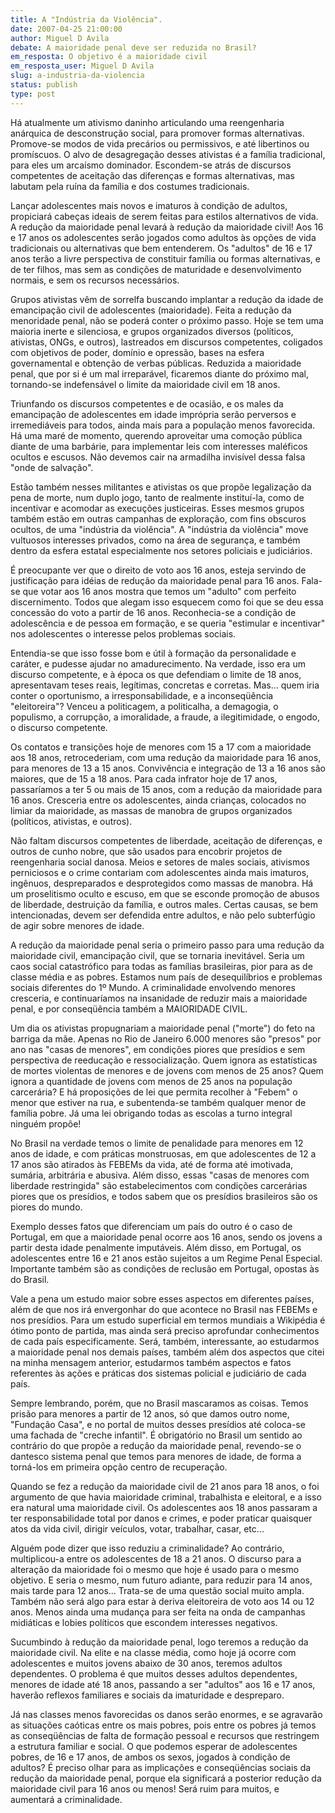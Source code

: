 ```yaml
---
title: A "Indústria da Violência".
date: 2007-04-25 21:00:00
author: Miguel D Avila
debate: A maioridade penal deve ser reduzida no Brasil?
em_resposta: O objetivo é a maioridade civil
em_resposta_user: Miguel D Avila
slug: a-industria-da-violencia
status: publish 
type: post
---
```


Há atualmente um ativismo daninho articulando uma reengenharia anárquica de desconstrução social, para promover formas alternativas. Promove-se modos de vida precários ou permissivos, e até libertinos ou promíscuos. O alvo de desagregação desses ativistas é a família tradicional, para eles um arcaísmo dominador. Escondem-se atrás de discursos competentes de aceitação das diferenças e formas alternativas, mas labutam pela ruína da família e dos costumes tradicionais.   

  

Lançar adolescentes mais novos e imaturos à condição de adultos, propiciará cabeças ideais de serem feitas para estilos alternativos de vida. A redução da maioridade penal levará à redução da maioridade civil! Aos 16 e 17 anos os adolescentes serão jogados como adultos às opções de vida tradicionais ou alternativas que bem entenderem. Os "adultos" de 16 e 17 anos terão a livre perspectiva de constituir família ou formas alternativas, e de ter filhos, mas sem as condições de maturidade e desenvolvimento normais, e sem os recursos necessários.  

  

Grupos ativistas vêm de sorrelfa buscando implantar a redução da idade de emancipação civil de adolescentes (maioridade). Feita a redução da menoridade penal, não se poderá conter o próximo passo. Hoje se tem uma maioria inerte e silenciosa, e grupos organizados diversos (políticos, ativistas, ONGs, e outros), lastreados em discursos competentes, coligados com objetivos de poder, domínio e opressão, bases na esfera governamental e obtenção de verbas públicas. Reduzida a maioridade penal, que por si é um mal irreparável, ficaremos diante do próximo mal, tornando-se indefensável o limite da maioridade civil em 18 anos.   

  

Triunfando os discursos competentes e de ocasião, e os males da emancipação de adolescentes em idade imprópria serão perversos e irremediáveis para todos, ainda mais para a população menos favorecida. Há uma maré de momento, querendo aproveitar uma comoção pública diante de uma barbárie, para implementar leis com interesses maléficos ocultos e escusos. Não devemos cair na armadilha invisível dessa falsa "onde de salvação".   

  

Estão também nesses militantes e ativistas os que propõe legalização da pena de morte, num duplo jogo, tanto de realmente instituí-la, como de incentivar e acomodar as execuções justiceiras. Esses mesmos grupos também estão em outras campanhas de exploração, com fins obscuros ocultos, de uma "indústria da violência". A "indústria da violência" move vultuosos interesses privados, como na área de segurança, e também dentro da esfera estatal especialmente nos setores policiais e judiciários.  

  

É preocupante ver que o direito de voto aos 16 anos, esteja servindo de justificação para idéias de redução da maioridade penal para 16 anos. Fala-se que votar aos 16 anos mostra que temos um "adulto" com perfeito discernimento. Todos que alegam isso esquecem como foi que se deu essa concessão do voto a partir de 16 anos. Reconhecia-se a condição de adolescência e de pessoa em formação, e se queria "estimular e incentivar" nos adolescentes o interesse pelos problemas sociais.   

  

Entendia-se que isso fosse bom e útil à formação da personalidade e caráter, e pudesse ajudar no amadurecimento. Na verdade, isso era um discurso competente, e à época os que defendiam o limite de 18 anos, apresentavam teses reais, legítimas, concretas e corretas. Mas... quem iria conter o oportunismo, a irresponsabilidade, e a inconseqüência "eleitoreira"? Venceu a politicagem, a politicalha, a demagogia, o populismo, a corrupção, a imoralidade, a fraude, a ilegitimidade, o engodo, o discurso competente.  

  

Os contatos e transições hoje de menores com 15 a 17 com a maioridade aos 18 anos, retrocederiam, com uma redução da maioridade para 16 anos, para menores de 13 a 15 anos. Convivência e integração de 13 a 16 anos são maiores, que de 15 a 18 anos. Para cada infrator hoje de 17 anos, passaríamos a ter 5 ou mais de 15 anos, com a redução da maioridade para 16 anos. Cresceria entre os adolescentes, ainda crianças, colocados no limiar da maioridade, as massas de manobra de grupos organizados (políticos, ativistas, e outros).   

  

Não faltam discursos competentes de liberdade, aceitação de diferenças, e outros de cunho nobre, que são usados para encobrir projetos de reengenharia social danosa. Meios e setores de males sociais, ativismos perniciosos e o crime contariam com adolescentes ainda mais imaturos, ingênuos, despreparados e desprotegidos como massas de manobra. Há um proselitismo oculto e escuso, em que se esconde promoção de abusos de liberdade, destruição da família, e outros males. Certas causas, se bem intencionadas, devem ser defendida entre adultos, e não pelo subterfúgio de agir sobre menores de idade.  

  

A redução da maioridade penal seria o primeiro passo para uma redução da maioridade civil, emancipação civil, que se tornaria inevitável. Seria um caos social catastrófico para todas as famílias brasileiras, pior para as de classe média e as pobres. Estamos num país de desequilíbrios e problemas sociais diferentes do 1º Mundo. A criminalidade envolvendo menores cresceria, e continuaríamos na insanidade de reduzir mais a maioridade penal, e por conseqüência também a MAIORIDADE CIVIL.   

  

Um dia os ativistas propugnariam a maioridade penal ("morte") do feto na barriga da mãe. Apenas no Rio de Janeiro 6.000 menores são "presos" por ano nas "casas de menores", em condições piores que presídios e sem perspectiva de reeducação e ressocialização. Quem ignora as estatísticas de mortes violentas de menores e de jovens com menos de 25 anos? Quem ignora a quantidade de jovens com menos de 25 anos na população carcerária? E há proposições de lei que permita recolher à "Febem" o menor que estiver na rua, e subentenda-se também qualquer menor de família pobre. Já uma lei obrigando todas as escolas a turno integral ninguém propõe!  

  

No Brasil na verdade temos o limite de penalidade para menores em 12 anos de idade, e com práticas monstruosas, em que adolescentes de 12 a 17 anos são atirados às FEBEMs da vida, até de forma até imotivada, sumária, arbitrária e abusiva. Além disso, essas "casas de menores com liberdade restringida" são estabelecimentos com condições carcerárias piores que os presídios, e todos sabem que os presídios brasileiros são os piores do mundo.   

  

Exemplo desses fatos que diferenciam um país do outro é o caso de Portugal, em que a maioridade penal ocorre aos 16 anos, sendo os jovens a partir desta idade penalmente imputáveis. Além disso, em Portugal, os adolescentes entre 16 e 21 anos estão sujeitos a um Regime Penal Especial. Importante também são as condições de reclusão em Portugal, opostas às do Brasil.   

  

Vale a pena um estudo maior sobre esses aspectos em diferentes países, além de que nos irá envergonhar do que acontece no Brasil nas FEBEMs e nos presídios. Para um estudo superficial em termos mundiais a Wikipédia é ótimo ponto de partida, mas ainda será preciso aprofundar conhecimentos de cada país especificamente. Será, também, interessante, ao estudarmos a maioridade penal nos demais países, também além dos aspectos que citei na minha mensagem anterior, estudarmos também aspectos e fatos referentes às ações e práticas dos sistemas policial e judiciário de cada país.   

  

Sempre lembrando, porém, que no Brasil mascaramos as coisas. Temos prisão para menores a partir de 12 anos, só que damos outro nome, "Fundação Casa", e no portal de muitos desses presídios até coloca-se uma fachada de "creche infantil". É obrigatório no Brasil um sentido ao contrário do que propõe a redução da maioridade penal, revendo-se o dantesco sistema penal que temos para menores de idade, de forma a torná-los em primeira opção centro de recuperação.  

  

Quando se fez a redução da maioridade civil de 21 anos para 18 anos, o foi argumento de que havia maioridade criminal, trabalhista e eleitoral, e a isso era natural uma maioridade civil. Os adolescentes aos 18 anos passaram a ter responsabilidade total por danos e crimes, e poder praticar quaisquer atos da vida civil, dirigir veículos, votar, trabalhar, casar, etc...   

  

Alguém pode dizer que isso reduziu a criminalidade? Ao contrário, multiplicou-a entre os adolescentes de 18 a 21 anos. O discurso para a alteração da maioridade foi o mesmo que hoje é usado para o mesmo objetivo. E seria o mesmo, num futuro adiante, para reduzir para 14 anos, mais tarde para 12 anos... Trata-se de uma questão social muito ampla. Também não será algo para estar à deriva eleitoreira de voto aos 14 ou 12 anos. Menos ainda uma mudança para ser feita na onda de campanhas midiáticas e lobies políticos que escondem interesses negativos.  

  

Sucumbindo à redução da maioridade penal, logo teremos a redução da maioridade civil. Na elite e na classe média, como hoje já ocorre com adolescentes e muitos jovens abaixo de 30 anos, teremos adultos dependentes. O problema é que muitos desses adultos dependentes, menores de idade até 18 anos, passando a ser "adultos" aos 16 e 17 anos, haverão reflexos familiares e sociais da imaturidade e despreparo.   

  

Já nas classes menos favorecidas os danos serão enormes, e se agravarão as situações caóticas entre os mais pobres, pois entre os pobres já temos as conseqüências de falta de formação pessoal e recursos que restringem a estrutura familiar e social. O que podemos esperar de adolescentes pobres, de 16 e 17 anos, de ambos os sexos, jogados à condição de adultos? É preciso olhar para as implicações e conseqüências sociais da redução da maioridade penal, porque ela significará a posterior redução da maioridade civil para 16 anos ou menos! Será ruim para muitos, e aumentará a criminalidade.
